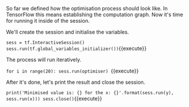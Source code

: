 So far we defined how the optimisation process should look like. In TensorFlow this means establishing the computation graph. Now it's time for running it inside of the session.

We'll create the session and initialise the variables.

`sess = tf.InteractiveSession()
sess.run(tf.global_variables_initializer())`{{execute}}

The process will run iteratively.

`for i in range(20):
   sess.run(optimiser)
`{{execute}}

After it's done, let's print the result and close the session.

`print('Minimised value is: {} for the x: {}'.format(sess.run(y), sess.run(x)))
sess.close()`{{execute}}
